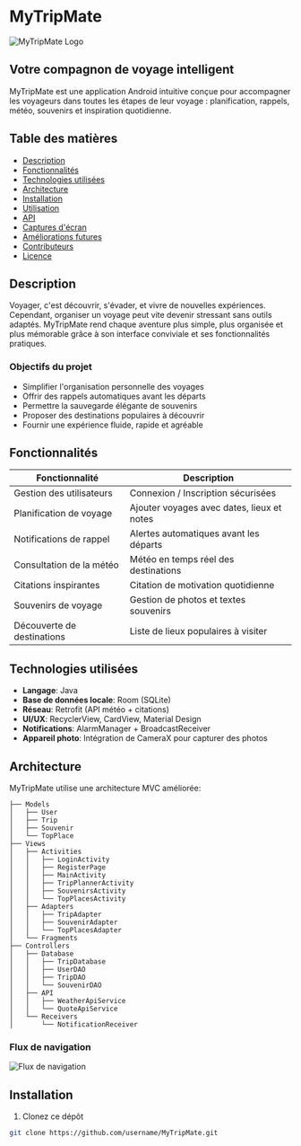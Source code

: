 # MyTripMate

![MyTripMate Logo](/placeholder.svg?height=100&width=100)

## Votre compagnon de voyage intelligent

MyTripMate est une application Android intuitive conçue pour accompagner les voyageurs dans toutes les étapes de leur voyage : planification, rappels, météo, souvenirs et inspiration quotidienne.

## Table des matières

- [Description](#description)
- [Fonctionnalités](#fonctionnalités)
- [Technologies utilisées](#technologies-utilisées)
- [Architecture](#architecture)
- [Installation](#installation)
- [Utilisation](#utilisation)
- [API](#api)
- [Captures d'écran](#captures-décran)
- [Améliorations futures](#améliorations-futures)
- [Contributeurs](#contributeurs)
- [Licence](#licence)

## Description

Voyager, c'est découvrir, s'évader, et vivre de nouvelles expériences. Cependant, organiser un voyage peut vite devenir stressant sans outils adaptés. MyTripMate rend chaque aventure plus simple, plus organisée et plus mémorable grâce à son interface conviviale et ses fonctionnalités pratiques.

### Objectifs du projet

- Simplifier l'organisation personnelle des voyages
- Offrir des rappels automatiques avant les départs
- Permettre la sauvegarde élégante de souvenirs
- Proposer des destinations populaires à découvrir
- Fournir une expérience fluide, rapide et agréable

## Fonctionnalités

| Fonctionnalité | Description |
|----------------|-------------|
| Gestion des utilisateurs | Connexion / Inscription sécurisées |
| Planification de voyage | Ajouter voyages avec dates, lieux et notes |
| Notifications de rappel | Alertes automatiques avant les départs |
| Consultation de la météo | Météo en temps réel des destinations |
| Citations inspirantes | Citation de motivation quotidienne |
| Souvenirs de voyage | Gestion de photos et textes souvenirs |
| Découverte de destinations | Liste de lieux populaires à visiter |

## Technologies utilisées

- **Langage**: Java
- **Base de données locale**: Room (SQLite)
- **Réseau**: Retrofit (API météo + citations)
- **UI/UX**: RecyclerView, CardView, Material Design
- **Notifications**: AlarmManager + BroadcastReceiver
- **Appareil photo**: Intégration de CameraX pour capturer des photos

## Architecture

MyTripMate utilise une architecture MVC améliorée:

```
├── Models
│   ├── User
│   ├── Trip
│   ├── Souvenir
│   └── TopPlace
├── Views
│   ├── Activities
│   │   ├── LoginActivity
│   │   ├── RegisterPage
│   │   ├── MainActivity
│   │   ├── TripPlannerActivity
│   │   ├── SouvenirsActivity
│   │   └── TopPlacesActivity
│   ├── Adapters
│   │   ├── TripAdapter
│   │   ├── SouvenirAdapter
│   │   └── TopPlacesAdapter
│   └── Fragments
├── Controllers
│   ├── Database
│   │   ├── TripDatabase
│   │   ├── UserDAO
│   │   ├── TripDAO
│   │   └── SouvenirDAO
│   ├── API
│   │   ├── WeatherApiService
│   │   └── QuoteApiService
│   └── Receivers
│       └── NotificationReceiver
```

### Flux de navigation

![Flux de navigation](/placeholder.svg?height=300&width=500)

## Installation

1. Clonez ce dépôt
```bash
git clone https://github.com/username/MyTripMate.git
